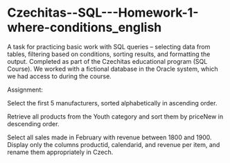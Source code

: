 # Czechitas--SQL---Homework-1-where-conditions_english

A task for practicing basic work with SQL queries – selecting data from tables, filtering based on conditions, sorting results, and formatting the output.
Completed as part of the Czechitas educational program (SQL Course).
We worked with a fictional database in the Oracle system, which we had access to during the course.

Assignment:

Select the first 5 manufacturers, sorted alphabetically in ascending order.

Retrieve all products from the Youth category and sort them by priceNew in descending order.

Select all sales made in February with revenue between 1800 and 1900. Display only the columns productid, calendarid, and revenue per item, and rename them appropriately in Czech.
